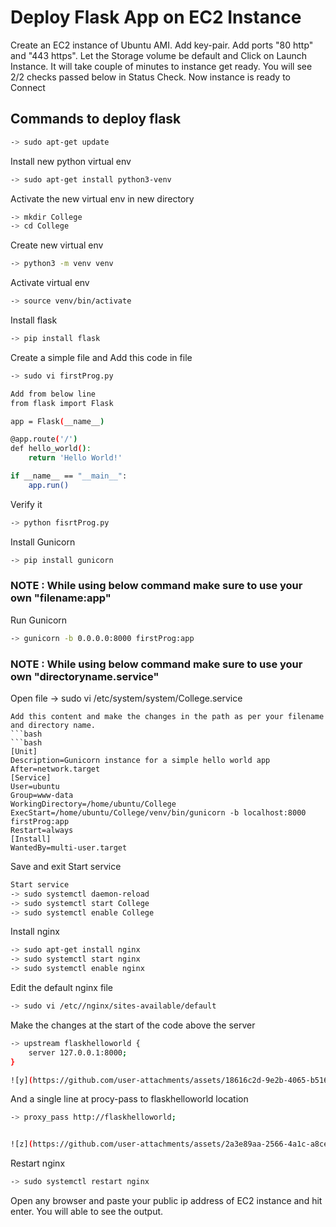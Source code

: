 # Deploy Flask App on EC2 Instance

Create an EC2 instance of Ubuntu AMI. Add key-pair. Add ports "80 http" and "443 https". Let the Storage volume be default and Click on Launch Instance.
It will take couple of minutes to instance get ready. You will see 2/2 checks passed below in Status Check. Now instance is ready to Connect

## Commands to deploy flask
```bash
-> sudo apt-get update
```

Install new python virtual env
```bash
-> sudo apt-get install python3-venv
```

Activate the new virtual env in new directory
```bash
-> mkdir College
-> cd College
```

Create new virtual env
```bash
-> python3 -m venv venv
```

Activate virtual env
```bash
-> source venv/bin/activate
```

Install flask
```bash
-> pip install flask
```

Create a simple file and Add this code in file
```bash
-> sudo vi firstProg.py

Add from below line
from flask import Flask

app = Flask(__name__)

@app.route('/')
def hello_world():
	return 'Hello World!'

if __name__ == "__main__":
	app.run()
```
Verify it
```bash
-> python fisrtProg.py
```

Install Gunicorn
```bash
-> pip install gunicorn
```

### NOTE : While using below command make sure to use your own "filename:app"
Run Gunicorn
```bash
-> gunicorn -b 0.0.0.0:8000 firstProg:app
```

### NOTE : While using below command make sure to use your own "directoryname.service"
Open file 
-> sudo vi /etc/system/system/College.service
```
Add this content and make the changes in the path as per your filename and directory name.
```bash
```bash
[Unit]
Description=Gunicorn instance for a simple hello world app
After=network.target
[Service]
User=ubuntu
Group=www-data
WorkingDirectory=/home/ubuntu/College
ExecStart=/home/ubuntu/College/venv/bin/gunicorn -b localhost:8000 firstProg:app
Restart=always
[Install]
WantedBy=multi-user.target
```
Save and exit
Start service
```bash
Start service
-> sudo systemctl daemon-reload
-> sudo systemctl start College
-> sudo systemctl enable College
```
Install nginx
```bash
-> sudo apt-get install nginx
-> sudo systemctl start nginx
-> sudo systemctl enable nginx
```

Edit the default nginx file 
```bash
-> sudo vi /etc//nginx/sites-available/default
```

Make the changes at the start of the code above the server
```bash
-> upstream flaskhelloworld {
	server 127.0.0.1:8000;
}
```
```bash
![y](https://github.com/user-attachments/assets/18616c2d-9e2b-4065-b516-a90a90b678da.jpg)

```

And a single line at procy-pass to flaskhelloworld location
```bash
-> proxy_pass http://flaskhelloworld;


![z](https://github.com/user-attachments/assets/2a3e89aa-2566-4a1c-a8ce-09f184e45f2a.jpg)

```

Restart nginx
```bash
-> sudo systemctl restart nginx
```

Open any browser and paste your public ip address of EC2 instance and hit enter. You will able to see the output.


